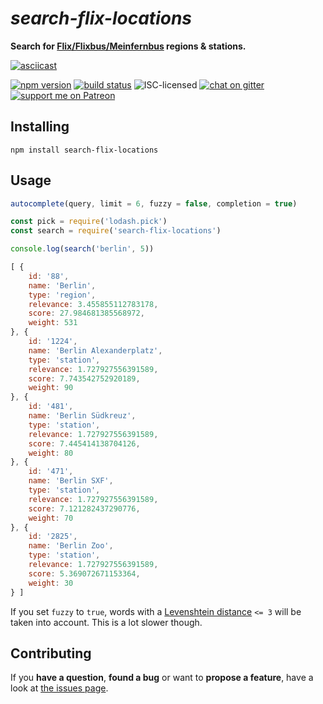 # *search-flix-locations*

**Search for [Flix/Flixbus/Meinfernbus](https://flixbus.de/) regions & stations.**

[![asciicast](https://asciinema.org/a/83504.png)](https://asciinema.org/a/83504)

[![npm version](https://img.shields.io/npm/v/search-flix-locations.svg)](https://www.npmjs.com/package/search-flix-locations)
[![build status](https://img.shields.io/travis/derhuerst/search-flix-locations.svg)](https://travis-ci.org/derhuerst/search-flix-locations)
![ISC-licensed](https://img.shields.io/github/license/derhuerst/search-flix-locations.svg)
[![chat on gitter](https://badges.gitter.im/derhuerst.svg)](https://gitter.im/derhuerst)
[![support me on Patreon](https://img.shields.io/badge/support%20me-on%20patreon-fa7664.svg)](https://patreon.com/derhuerst)


## Installing

```shell
npm install search-flix-locations
```


## Usage

```js
autocomplete(query, limit = 6, fuzzy = false, completion = true)
```

```js
const pick = require('lodash.pick')
const search = require('search-flix-locations')

console.log(search('berlin', 5))
```

```js
[ {
    id: '88',
    name: 'Berlin',
    type: 'region',
    relevance: 3.455855112783178,
    score: 27.984681385568972,
    weight: 531
}, {
    id: '1224',
    name: 'Berlin Alexanderplatz',
    type: 'station',
    relevance: 1.727927556391589,
    score: 7.743542752920189,
    weight: 90
}, {
    id: '481',
    name: 'Berlin Südkreuz',
    type: 'station',
    relevance: 1.727927556391589,
    score: 7.445414138704126,
    weight: 80
}, {
    id: '471',
    name: 'Berlin SXF',
    type: 'station',
    relevance: 1.727927556391589,
    score: 7.121282437290776,
    weight: 70
}, {
    id: '2825',
    name: 'Berlin Zoo',
    type: 'station',
    relevance: 1.727927556391589,
    score: 5.369072671153364,
    weight: 30
} ]
```

If you set `fuzzy` to `true`, words with a [Levenshtein distance](https://en.wikipedia.org/wiki/Levenshtein_distance) `<= 3` will be taken into account. This is a lot slower though.


## Contributing

If you **have a question**, **found a bug** or want to **propose a feature**, have a look at [the issues page](https://github.com/derhuerst/search-flix-locations/issues).
